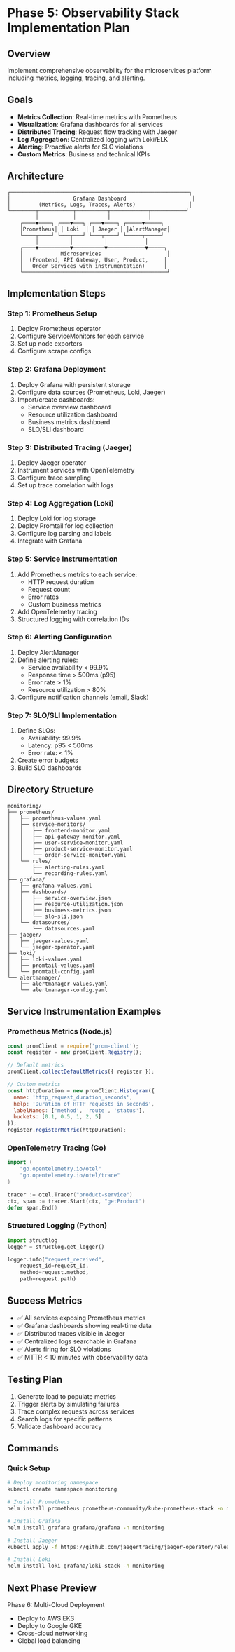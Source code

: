 # Phase 5: Observability Stack Implementation Plan

## Overview
Implement comprehensive observability for the microservices platform including metrics, logging, tracing, and alerting.

## Goals
- **Metrics Collection**: Real-time metrics with Prometheus
- **Visualization**: Grafana dashboards for all services
- **Distributed Tracing**: Request flow tracking with Jaeger
- **Log Aggregation**: Centralized logging with Loki/ELK
- **Alerting**: Proactive alerts for SLO violations
- **Custom Metrics**: Business and technical KPIs

## Architecture

```
┌─────────────────────────────────────────────────────────┐
│                    Grafana Dashboard                     │
│         (Metrics, Logs, Traces, Alerts)                 │
└────────┬───────────┬──────────┬────────────┬───────────┘
         │           │          │            │
    ┌────▼────┐ ┌───▼───┐ ┌───▼────┐ ┌─────▼─────┐
    │Prometheus│ │ Loki  │ │ Jaeger │ │AlertManager│
    └────┬────┘ └───┬───┘ └───┬────┘ └─────┬─────┘
         │          │          │            │
    ┌────▼──────────▼──────────▼────────────▼─────┐
    │            Microservices                     │
    │  (Frontend, API Gateway, User, Product,     │
    │   Order Services with instrumentation)      │
    └──────────────────────────────────────────────┘
```

## Implementation Steps

### Step 1: Prometheus Setup
1. Deploy Prometheus operator
2. Configure ServiceMonitors for each service
3. Set up node exporters
4. Configure scrape configs

### Step 2: Grafana Deployment
1. Deploy Grafana with persistent storage
2. Configure data sources (Prometheus, Loki, Jaeger)
3. Import/create dashboards:
   - Service overview dashboard
   - Resource utilization dashboard
   - Business metrics dashboard
   - SLO/SLI dashboard

### Step 3: Distributed Tracing (Jaeger)
1. Deploy Jaeger operator
2. Instrument services with OpenTelemetry
3. Configure trace sampling
4. Set up trace correlation with logs

### Step 4: Log Aggregation (Loki)
1. Deploy Loki for log storage
2. Deploy Promtail for log collection
3. Configure log parsing and labels
4. Integrate with Grafana

### Step 5: Service Instrumentation
1. Add Prometheus metrics to each service:
   - HTTP request duration
   - Request count
   - Error rates
   - Custom business metrics
2. Add OpenTelemetry tracing
3. Structured logging with correlation IDs

### Step 6: Alerting Configuration
1. Deploy AlertManager
2. Define alerting rules:
   - Service availability < 99.9%
   - Response time > 500ms (p95)
   - Error rate > 1%
   - Resource utilization > 80%
3. Configure notification channels (email, Slack)

### Step 7: SLO/SLI Implementation
1. Define SLOs:
   - Availability: 99.9%
   - Latency: p95 < 500ms
   - Error rate: < 1%
2. Create error budgets
3. Build SLO dashboards

## Directory Structure

```
monitoring/
├── prometheus/
│   ├── prometheus-values.yaml
│   ├── service-monitors/
│   │   ├── frontend-monitor.yaml
│   │   ├── api-gateway-monitor.yaml
│   │   ├── user-service-monitor.yaml
│   │   ├── product-service-monitor.yaml
│   │   └── order-service-monitor.yaml
│   └── rules/
│       ├── alerting-rules.yaml
│       └── recording-rules.yaml
├── grafana/
│   ├── grafana-values.yaml
│   ├── dashboards/
│   │   ├── service-overview.json
│   │   ├── resource-utilization.json
│   │   ├── business-metrics.json
│   │   └── slo-sli.json
│   └── datasources/
│       └── datasources.yaml
├── jaeger/
│   ├── jaeger-values.yaml
│   └── jaeger-operator.yaml
├── loki/
│   ├── loki-values.yaml
│   ├── promtail-values.yaml
│   └── promtail-config.yaml
└── alertmanager/
    ├── alertmanager-values.yaml
    └── alertmanager-config.yaml
```

## Service Instrumentation Examples

### Prometheus Metrics (Node.js)
```javascript
const promClient = require('prom-client');
const register = new promClient.Registry();

// Default metrics
promClient.collectDefaultMetrics({ register });

// Custom metrics
const httpDuration = new promClient.Histogram({
  name: 'http_request_duration_seconds',
  help: 'Duration of HTTP requests in seconds',
  labelNames: ['method', 'route', 'status'],
  buckets: [0.1, 0.5, 1, 2, 5]
});
register.registerMetric(httpDuration);
```

### OpenTelemetry Tracing (Go)
```go
import (
    "go.opentelemetry.io/otel"
    "go.opentelemetry.io/otel/trace"
)

tracer := otel.Tracer("product-service")
ctx, span := tracer.Start(ctx, "getProduct")
defer span.End()
```

### Structured Logging (Python)
```python
import structlog
logger = structlog.get_logger()

logger.info("request_received",
    request_id=request_id,
    method=request.method,
    path=request.path)
```

## Success Metrics
- ✅ All services exposing Prometheus metrics
- ✅ Grafana dashboards showing real-time data
- ✅ Distributed traces visible in Jaeger
- ✅ Centralized logs searchable in Grafana
- ✅ Alerts firing for SLO violations
- ✅ MTTR < 10 minutes with observability data

## Testing Plan
1. Generate load to populate metrics
2. Trigger alerts by simulating failures
3. Trace complex requests across services
4. Search logs for specific patterns
5. Validate dashboard accuracy

## Commands

### Quick Setup
```bash
# Deploy monitoring namespace
kubectl create namespace monitoring

# Install Prometheus
helm install prometheus prometheus-community/kube-prometheus-stack -n monitoring

# Install Grafana
helm install grafana grafana/grafana -n monitoring

# Install Jaeger
kubectl apply -f https://github.com/jaegertracing/jaeger-operator/releases/download/v1.53.0/jaeger-operator.yaml

# Install Loki
helm install loki grafana/loki-stack -n monitoring
```

## Next Phase Preview
Phase 6: Multi-Cloud Deployment
- Deploy to AWS EKS
- Deploy to Google GKE
- Cross-cloud networking
- Global load balancing
